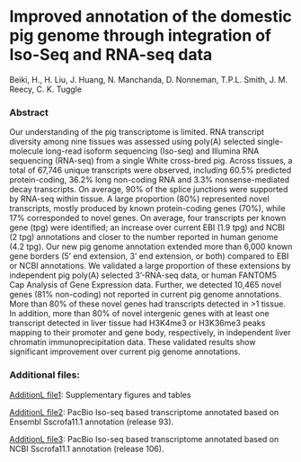 # Improved annotation of the domestic pig genome through integration of Iso-Seq and RNA-seq data


Beiki, H., H. Liu, J. Huang, N. Manchanda, D. Nonneman, T.P.L. Smith, J. M. Reecy, C. K.
Tuggle

### Abstract
Our understanding of the pig transcriptome is limited. RNA transcript diversity among nine tissues was assessed using poly(A) selected single-molecule long-read isoform sequencing (Iso-seq) and Illumina RNA sequencing (RNA-seq) from a single White cross-bred pig. Across tissues, a total of 67,746 unique transcripts were observed, including 60.5% predicted protein-coding, 36.2% long non-coding RNA and 3.3% nonsense-mediated decay transcripts. On average, 90% of the splice junctions were supported by RNA-seq within tissue. A large proportion (80%) represented novel transcripts, mostly produced by known protein-coding genes (70%), while 17% corresponded to novel genes. On average, four transcripts per known gene (tpg) were identified; an increase over current EBI (1.9 tpg) and NCBI (2 tpg) annotations and closer to the number reported in human genome (4.2 tpg). Our new pig genome annotation extended more than 6,000 known gene borders (5’ end extension, 3’ end extension, or both) compared to EBI or NCBI annotations. We validated a large proportion of these extensions by independent pig poly(A) selected 3’-RNA-seq data, or human FANTOM5 Cap Analysis of Gene Expression data. Further, we detected 10,465 novel genes (81% non-coding) not reported in current pig genome annotations. More than 80% of these novel genes had transcripts detected in >1 tissue. In addition, more than 80% of novel intergenic genes with at least one transcript detected in liver tissue had H3K4me3 or H3K36me3 peaks mapping to their promoter and gene body, respectively, in independent liver chromatin immunoprecipitation data. These validated results show significant improvement over current pig genome annotations.

### Additional files:
[AdditionL file1](https://iastate.box.com/s/q58nzurmnrl167527w4e8frl7g4z66kb):
Supplementary figures and tables

[AdditionL file2](https://iastate.box.com/s/z5hy8eg6uwsqshn6wjbe2ztv1qeb82z3):
PacBio Iso-seq based transcriptome annotated based on Ensembl Sscrofa11.1 annotation (release 93).

[AdditionL file3](https://iastate.box.com/s/3j1mdjfpl4ieqwc4jy88hn13fq4uw1td):
PacBio Iso-seq based transcriptome annotated based on NCBI Sscrofa11.1 annotation (release 106). 
